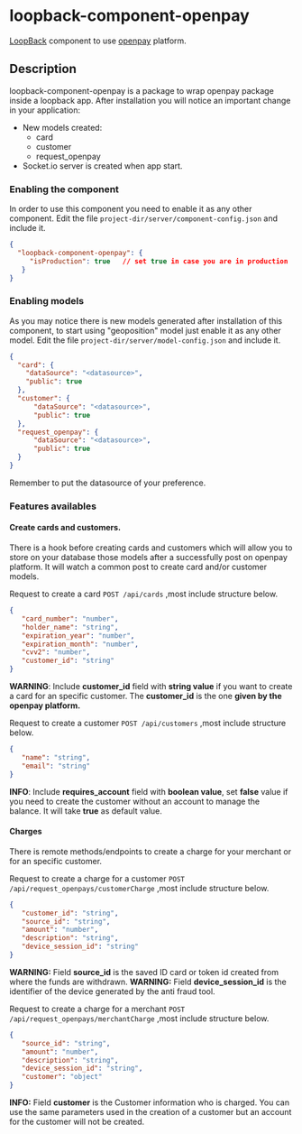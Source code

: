 # loopback-component-openpay
[LoopBack](http://loopback.io) component to use [openpay](http://www.openpay.mx/) platform.

## Description
loopback-component-openpay is a package to wrap openpay package inside a loopback app.
After installation you will notice an important change in your application:
* New models created:
    - card
    - customer
    - request_openpay
* Socket.io server is created when app start.

### Enabling the component
In order to use this component you need to enable it as any other component. Edit the file
``` project-dir/server/component-config.json ``` and include it.
```json
{
  "loopback-component-openpay": {
     "isProduction": true   // set true in case you are in production
   }
}
```

### Enabling models
As you may notice there is new models generated after installation of this component, to start using "geoposition" model just enable it
as any other model. Edit the file ``` project-dir/server/model-config.json ``` and include it.
```json
{
  "card": {
    "dataSource": "<datasource>",
    "public": true
  },
  "customer": {
      "dataSource": "<datasource>",
      "public": true
  },
  "request_openpay": {
      "dataSource": "<datasource>",
      "public": true
  }
}
```
Remember to put the datasource of your preference.

### Features availables
#### Create cards and customers.
There is a hook before creating cards and customers which will allow you to store on your database those models after a successfully post on 
openpay platform.
It will watch a common post to create card and/or customer models.

Request to create a card ```POST /api/cards``` ,most include structure below.
```json
{
   "card_number": "number",
   "holder_name": "string",
   "expiration_year": "number",
   "expiration_month": "number",
   "cvv2": "number",
   "customer_id": "string" 
}
```
<b>WARNING</b>: Include <b>customer_id</b> field with <b>string value</b> if you want to create a card for an specific customer.
The <b>customer_id</b> is the one <b>given by the openpay platform.</b>

Request to create a customer ```POST /api/customers``` ,most include structure below.
```json
{
   "name": "string",
   "email": "string"
}
```
<b>INFO</b>: Include <b>requires_account</b> field with <b>boolean value</b>, set <b>false</b> value if you need to 
create the customer without an account to manage the balance. It will take <b>true</b> as default value.

#### Charges
There is remote methods/endpoints to create a charge for your merchant or for an specific customer.

Request to create a charge for a customer ```POST /api/request_openpays/customerCharge``` ,most include structure below.
```json
{
   "customer_id": "string",
   "source_id": "string", 
   "amount": "number",
   "description": "string",
   "device_session_id": "string"
}
```

<b>WARNING:</b> Field <b>source_id</b> is the saved ID card or token id created from where the funds are withdrawn.
<b>WARNING:</b> Field <b>device_session_id</b> is the identifier of the device generated by the anti fraud tool.

Request to create a charge for a merchant ```POST /api/request_openpays/merchantCharge``` ,most include structure below.
```json
{
   "source_id": "string", 
   "amount": "number",
   "description": "string",
   "device_session_id": "string",
   "customer": "object"
}
```

<b>INFO:</b> Field <b>customer</b> is the Customer information who is charged. You can use the same parameters used in 
the creation of a customer but an account for the customer will not be created.
